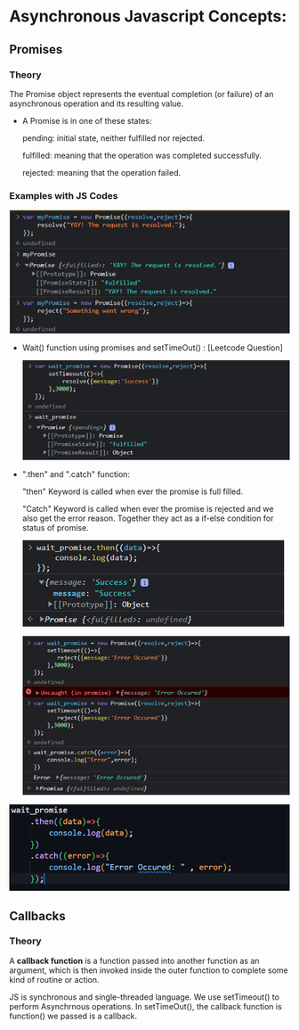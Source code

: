 # Asynchronous Javascript Concepts:

## Promises

### Theory

The Promise object represents the eventual completion (or failure) of an asynchronous operation and its resulting value.

* A Promise is in one of these states:

  pending: initial state, neither fulfilled nor rejected.

  fulfilled: meaning that the operation was completed successfully.

  rejected: meaning that the operation failed.

### Examples with JS Codes

![1688068338819](image/concepts/1688068338819.png)

* Wait() function using promises and setTimeOut() :   [Leetcode Question]

  ![1688068419744](image/concepts/1688068419744.png)
* ".then" and ".catch" function:

  "then" Keyword is called when ever the promise is full filled.

  "Catch"  Keyword is called when ever the promise is rejected and we also get the error reason.
  Together they act as a if-else condition for status of promise.

  ![1688068891665](image/concepts/1688068891665.png)

  ![1688069441852](image/concepts/1688069441852.png)

![1688069460093](image/concepts/1688069460093.png)

## Callbacks

### Theory

A **callback function** is a function passed into another function as an argument, which is then invoked inside the outer function to complete some kind of routine or action.

JS is synchronous and single-threaded language. We use setTimeout() to perform Asynchrnous operations. In setTimeOut(), the callback function is function() we passed is a callback.
